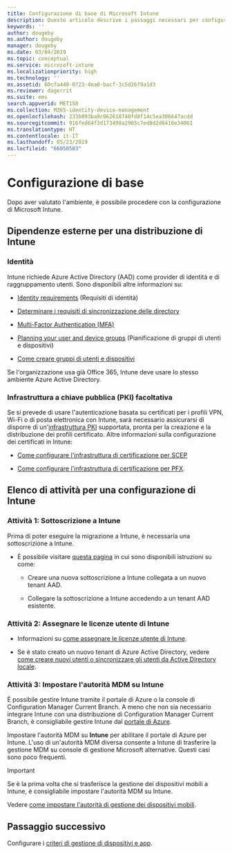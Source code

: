 ```yaml
---
title: Configurazione di base di Microsoft Intune
description: Questo articolo descrive i passaggi necessari per configurare Microsoft Intune.
keywords: ''
author: dougeby
ms.author: dougeby
manager: dougeby
ms.date: 03/04/2019
ms.topic: conceptual
ms.service: microsoft-intune
ms.localizationpriority: high
ms.technology: ''
ms.assetid: 60cfa440-0723-4ea0-bacf-3c5d26f9a1d3
ms.reviewer: dagerrit
ms.suite: ems
search.appverid: MET150
ms.collection: M365-identity-device-management
ms.openlocfilehash: 233b093ba9c062618740fd8f14c5ea306647acdd
ms.sourcegitcommit: 916fed64f3d173498a2905c7ed8d2d6416e34061
ms.translationtype: HT
ms.contentlocale: it-IT
ms.lasthandoff: 05/23/2019
ms.locfileid: "66050503"
---
```

# <a name="basic-setup"></a>Configurazione di base

Dopo aver valutato l'ambiente, è possibile procedere con la configurazione di Microsoft Intune.

## <a name="external-dependencies-for-an-intune-deployment"></a>Dipendenze esterne per una distribuzione di Intune

### <a name="identity"></a>Identità

Intune richiede Azure Active Directory (AAD) come provider di identità e di raggruppamento utenti. Sono disponibili altre informazioni su:

-  [Identity requirements](https://docs.microsoft.com/azure/active-directory/active-directory-hybrid-identity-design-considerations-overview#design-considerations-overview) (Requisiti di identità)

-   [Determinare i requisiti di sincronizzazione delle directory](https://docs.microsoft.com/azure/active-directory/active-directory-hybrid-identity-design-considerations-directory-sync-requirements)

-   [Multi-Factor Authentication (MFA)](https://docs.microsoft.com/azure/active-directory/authentication/concept-mfa-howitworks)

-   [Planning your user and device groups](users-add.md) (Pianificazione di gruppi di utenti e dispositivi)

-   [Come creare gruppi di utenti e dispositivi](groups-get-started.md)

Se l'organizzazione usa già Office 365, Intune deve usare lo stesso ambiente Azure Active Directory.

### <a name="pki-optional"></a>Infrastruttura a chiave pubblica (PKI) facoltativa

Se si prevede di usare l'autenticazione basata su certificati per i profili VPN, Wi-Fi o di posta elettronica con Intune, sarà necessario assicurarsi di disporre di un'[infrastruttura PKI](certificates-configure.md) supportata, pronta per la creazione e la distribuzione dei profili certificato. Altre informazioni sulla configurazione dei certificati in Intune:

-   [Come configurare l'infrastruttura di certificazione per SCEP](/intune/certificates-scep-configure)

-   [Come configurare l'infrastruttura di certificazione per PFX](/intune/certficates-pfx-configure).


## <a name="task-list-for-an-intune-setup"></a>Elenco di attività per una configurazione di Intune

### <a name="task-1-intune-subscription"></a>Attività 1: Sottoscrizione a Intune

Prima di poter eseguire la migrazione a Intune, è necessaria una sottoscrizione a Intune.

-   È possibile visitare [questa pagina](https://admin.microsoft.com/Signup/Signup.aspx?OfferId=40BE278A-DFD1-470a-9EF7-9F2596EA7FF9&dl=INTUNE_A&ali=1#0) in cui sono disponibili istruzioni su come:

    -   Creare una nuova sottoscrizione a Intune collegata a un nuovo tenant AAD.

    -   Collegare la sottoscrizione a Intune accedendo a un tenant AAD esistente.

### <a name="task-2-assign-intune-user-licenses"></a>Attività 2: Assegnare le licenze utente di Intune

-   Informazioni su [come assegnare le licenze utente di Intune](licenses-assign.md).

-   Se è stato creato un nuovo tenant di Azure Active Directory, vedere [come creare nuovi utenti o sincronizzare gli utenti da Active Directory locale](https://docs.microsoft.com/azure/active-directory/connect/active-directory-aadconnect).

### <a name="task-3-set-your-mdm-authority-to-intune"></a>Attività 3: Impostare l'autorità MDM su Intune

È possibile gestire Intune tramite il portale di Azure o la console di Configuration Manager Current Branch. A meno che non sia necessario integrare Intune con una distribuzione di Configuration Manager Current Branch, è consigliabile gestire Intune dal [portale di Azure](https://portal.azure.com).

Impostare l'autorità MDM su **Intune** per abilitare il portale di Azure per Intune. L'uso di un'autorità MDM diversa consente a Intune di trasferire la gestione MDM su console di gestione Microsoft alternative. Questi casi sono poco frequenti.

> [!IMPORTANT]
> Se è la prima volta che si trasferisce la gestione dei dispositivi mobili a Intune, è consigliabile impostare l'autorità MDM su Intune.

Vedere [come impostare l'autorità di gestione dei dispositivi mobili](mdm-authority-set.md).

## <a name="next-step"></a>Passaggio successivo

Configurare i [criteri di gestione di dispositivi e app](migration-guide-configure-policies.md).
